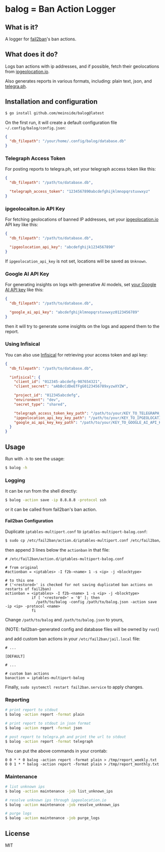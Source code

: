 # balog = Ban Action Logger

## What is it?

A logger for [fail2ban](https://www.fail2ban.org/wiki/index.php/Main_Page)'s ban actions.

## What does it do?

Logs ban actions with ip addresses, and if possible, fetch their geolocations from [ipgeolocation.io](https://ipgeolocation.io/).

Also generates reports in various formats, including: plain text, json, and [telegra.ph](https://telegra.ph/).

## Installation and configuration

```bash
$ go install github.com/meinside/balog@latest

```

On the first run, it will create a default configuration file `~/.config/balog/config.json`:

```json
{
  "db_filepath": "/your/home/.config/balog/database.db"
}
```

### Telegraph Access Token

For posting reports to telegra.ph, set your telegraph access token like this:

```json
{
  "db_filepath": "/path/to/database.db",

  "telegraph_access_token": "1234567890abcdefghijklmnopqrstuvwxyz"
}
```

### ipgeolocaiton.io API Key

For fetching geolocations of banned IP addresses, set your [ipgeolocation.io](https://ipgeolocation.io/) API key like this:

```json
{
  "db_filepath": "/path/to/database.db",

  "ipgeolocation_api_key": "abcdefghijk1234567890"
}
```

If `ipgeolocation_api_key` is not set, locations will be saved as `Unknown`.

### Google AI API Key

For generating insights on logs with generative AI models, set [your Google AI API key](https://aistudio.google.com/app/apikey) like this:

```json
{
  "db_filepath": "/path/to/database.db",

  "google_ai_api_key": "abcdefghijklmnopqrstuvwxyz0123456789"
}
```

then it will try to generate some insights on the logs and append them to the report.

### Using Infisical

You can also use [Infisical](https://infisical.com/) for retrieving your access token and api key:

```json
{
  "db_filepath": "/path/to/database.db",

  "infisical": {
    "client_id": "012345-abcdefg-987654321",
    "client_secret": "aAbBcCdDeEfFgG0123456789xyzwXYZW",

    "project_id": "012345abcdefg",
    "environment": "dev",
    "secret_type": "shared",

    "telegraph_access_token_key_path": "/path/to/your/KEY_TO_TELEGRAPH_ACCESS_TOKEN",
    "ipgeolocation_api_key_key_path": "/path/to/your/KEY_TO_IPGEOLOCATION_API_KEY",
    "google_ai_api_key_key_path": "/path/to/your/KEY_TO_GOOGLE_AI_API_KEY"
  }
}
```

## Usage

Run with `-h` to see the usage:

```bash
$ balog -h
```

### Logging

It can be run from the shell directly:

```bash
$ balog -action save -ip 8.8.8.8 -protocol ssh
```

or it can be called from fail2ban's ban action.

#### Fail2ban Configuration

Duplicate `iptables-multiport.conf` to `iptables-multiport-balog.conf`:

```bash
$ sudo cp /etc/fail2ban/action.d/iptables-multiport.conf /etc/fail2ban/action.d/iptables-multiport-balog.conf
```

then append 3 lines below the `actionban` in that file:

```
# /etc/fail2ban/action.d/iptables-multiport-balog.conf

# from original
#actionban = <iptables> -I f2b-<name> 1 -s <ip> -j <blocktype>

# to this one
# ('<restored>' is checked for not saving duplicated ban actions on restarts of fail2ban)
actionban = <iptables> -I f2b-<name> 1 -s <ip> -j <blocktype>
            if [ '<restored>' = '0' ]; then
              /path/to/balog -config /path/to/balog.json -action save -ip <ip> -protocol <name>
            fi

```

Change `/path/to/balog` and `/path/to/balog.json` to yours,

(NOTE: fail2ban-generated config and database files will be owned by `root`)

and add custom ban actions in your `/etc/fail2ban/jail.local` file:

```
# ...

[DEFAULT]

# ...

# custom ban actions
banaction = iptables-multiport-balog

```

Finally, `sudo systemctl restart fail2ban.service` to apply changes.


### Reporting

```bash
# print report to stdout
$ balog -action report -format plain

# print report to stdout in json format
$ balog -action report -format json

# post report to telegra.ph and print the url to stdout
$ balog -action report -format telegraph
```

You can put the above commands in your crontab:

```crontab
0 0 * * 0 balog -action report -format plain > /tmp/report_weekly.txt
0 0 1 * * balog -action report -format plain > /tmp/report_monthly.txt
```

### Maintenance

```bash
# list unknown ips
$ balog -action maintenance -job list_unknown_ips

# resolve unknown ips through ipgeolocation.io
$ balog -action maintenance -job resolve_unknown_ips

# purge logs
$ balog -action maintenance -job purge_logs
```

## License

MIT

